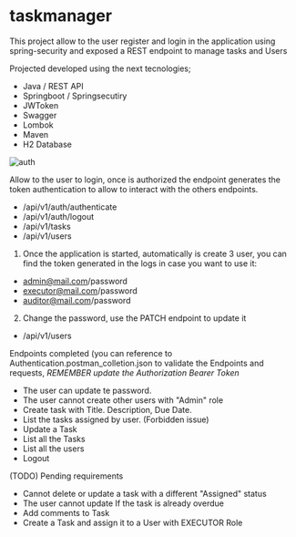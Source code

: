 # taskmanager
This project allow to the user register and login in the application using spring-security and exposed a REST endpoint to manage tasks and Users 

Projected developed using the next tecnologies;
* Java / REST API 
* Springboot / Springsecutiry
* JWToken
* Swagger
* Lombok
* Maven
* H2 Database


![auth](https://github.com/juantorresb/taskmanager/assets/5738179/be0591c9-a36f-495c-8632-47b9676876f9)

Allow to the user to login, once is authorized the endpoint generates the token authentication to allow to interact with the others endpoints.
* /api/v1/auth/authenticate
* /api/v1/auth/logout
* /api/v1/tasks
* /api/v1/users

1. Once the application is started, automatically is create 3 user, you can find the token generated in the logs in case you want to use it:
* admin@mail.com/password
* executor@mail.com/password
* auditor@mail.com/password
  
2. Change the password, use the PATCH endpoint to update it 
* /api/v1/users

Endpoints completed (you can reference to Authentication.postman_colletion.json to validate the Endpoints and requests, *REMEMBER update the Authorization Bearer Token* 
* The user can update te password.
* The user cannot create other users with "Admin" role
* Create task with Title. Description, Due Date.
* List the tasks assigned by user. (Forbidden issue)
* Update a Task
* List all the Tasks
* List all the users 
* Logout

(TODO) Pending requirements
* Cannot delete or update a task with a different "Assigned" status
* The user cannot update If the task is already overdue
* Add comments to Task
* Create a Task and assign it to a User with EXECUTOR Role


